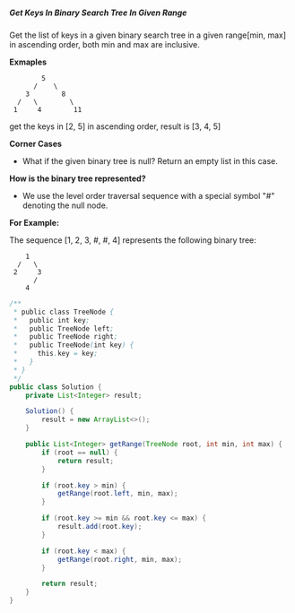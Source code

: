 ##### Get Keys In Binary Search Tree In Given Range

Get the list of keys in a given binary search tree in a given range[min, max] in ascending order, both min and max are inclusive.

**Exmaples**
```
        5
      /    \
    3        8
  /   \        \
 1     4        11
```
get the keys in [2, 5] in ascending order, result is  [3, 4, 5]

**Corner Cases**

* What if the given binary tree is null? Return an empty list in this case.

**How is the binary tree represented?**

* We use the level order traversal sequence with a special symbol "#" denoting the null node.

**For Example:**

The sequence [1, 2, 3, #, #, 4] represents the following binary tree:
```
    1
  /   \
 2     3
      /
    4
```

```java
/**
 * public class TreeNode {
 *   public int key;
 *   public TreeNode left;
 *   public TreeNode right;
 *   public TreeNode(int key) {
 *     this.key = key;
 *   }
 * }
 */
public class Solution {
    private List<Integer> result;

    Solution() {
        result = new ArrayList<>();
    }

    public List<Integer> getRange(TreeNode root, int min, int max) {
        if (root == null) {
            return result;
        }

        if (root.key > min) {
            getRange(root.left, min, max);
        }

        if (root.key >= min && root.key <= max) {
            result.add(root.key);
        }

        if (root.key < max) {
            getRange(root.right, min, max);
        }

        return result;
    }
}
```